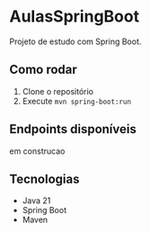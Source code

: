 # AulasSpringBoot
Projeto de estudo com Spring Boot.

## Como rodar
1. Clone o repositório
2. Execute `mvn spring-boot:run`

## Endpoints disponíveis
em construcao

## Tecnologias
- Java 21
- Spring Boot
- Maven
